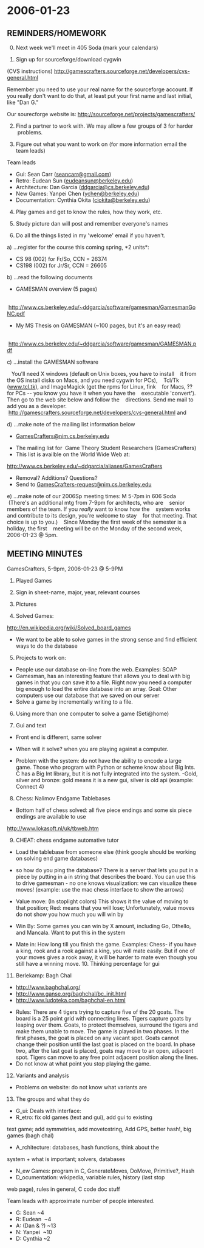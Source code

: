 2006-01-23
==========

REMINDERS/HOMEWORK
------------------

0. Next week we'll meet in 405 Soda (mark your calendars)

1. Sign up for sourceforge/download cygwin

(CVS instructions) <http://gamescrafters.sourceforge.net/developers/cvs-general.html>  

Remember you need to use your real name for the sourceforge account. If you really don't want to do that, at least put your first name and last initial, like "Dan G."

Our sourecforge website is: <http://sourceforge.net/projects/gamescrafters/>

2. Find a partner to work with. We may allow a few groups of 3 for harder    problems.

3. Figure out what you want to work on (for more information email the   team leads)

Team leads

-   Gui: Sean Carr (seancarr@gmail.com)
-   Retro: Eudean Sun (eudeansun@berkeley.edu)
-   Architecture: Dan Garcia (ddgarcia@cs.berkeley.edu)
-   New Games: Yanpei Chen (ychen@berkeley.edu)
-   Documentation: Cynthia Okita (ciokita@berkeley.edu)

4. Play games and get to know the rules, how they work, etc.

5. Study picture dan will post and remember everyone's names

6. Do all the things listed in my 'welcome' email if you haven't.

a) ...register for the course this coming spring, \*2 units\*:

-   CS 98 (002) for Fr/So, CCN = 26374
-   CS198 (002) for Jr/Sr, CCN = 26605

b) ...read the following documents

-   GAMESMAN overview (5 pages)

   http://www.cs.berkeley.edu/~ddgarcia/software/gamesman/GamesmanGoNC.pdf

-   My MS Thesis on GAMESMAN (~100 pages, but it's an easy read)

   http://www.cs.berkeley.edu/~ddgarcia/software/gamesman/GAMESMAN.pdf

c) ...install the GAMESMAN software

   You'll need X windows (default on Unix boxes, you have to install    it from the OS install disks on Macs, and you need cygwin for PCs),    Tcl/Tk (www.tcl.tk), and ImageMagick (get the rpms for Linux, fink    for Macs, ?? for PCs -- you know you have it when you have the    executable 'convert'). Then go to the web site below and follow the    directions. Send me mail to add you as a developer.    http://gamescrafters.sourceforge.net/developers/cvs-general.html and

d) ...make note of the mailing list information below

-   GamesCrafters@nim.cs.berkeley.edu

<!-- -->

-   The mailing list for  Game Theory Student Researchers (GamesCrafters)
-   This list is availble on the World Wide Web at:

<http://www.cs.berkeley.edu/~ddgarcia/aliases/GamesCrafters>

-   Removal? Additions? Questions?
-   Send to GamesCrafters-request@nim.cs.berkeley.edu

e) ...make note of our 2006Sp meeting times: M 5-7pm in 606 Soda    (There's an additional mtg from 7-9pm for architects, who are    senior members of the team. If you *really* want to know how the    system works and contribute to its design, you're welcome to stay    for that meeting. That choice is up to you.)    Since Monday the first week of the semester is a holiday, the first    meeting will be on the Monday of the second week, 2006-01-23 @ 5pm.

MEETING MINUTES
---------------

GamesCrafters, 5-9pm, 2006-01-23 @ 5-9PM

1. Played Games

2. Sign in sheet-name, major, year, relevant courses

3. Pictures

4. Solved Games:

<http://en.wikipedia.org/wiki/Solved_board_games>

-   We want to be able to solve games in the strong sense and find efficient ways to do the database

5. Projects to work on:

-   People use our database on-line from the web. Examples: SOAP
-   Gamesman, has an interesting feature that allows you to deal with big games in that you can save it to a file. Right now you need a computer big enough to load the entire database into an array. Goal: Other computers use our database that we saved on our server
-   Solve a game by incrementally writing to a file.

6. Using more than one computer to solve a game (Seti@home)

7. Gui and text

-   Front end is different, same solver

<!-- -->

-   When will it solve? when you are playing against a computer.

<!-- -->

-   Problem with the system: do not have the ability to encode a large game. Those who program with Python or scheme know about Big Ints. C has a Big Int library, but it is not fully integrated into the system. -Gold, silver and bronze: gold means it is a new gui, silver is old api (example: Connect 4)

8. Chess: Nalimov Endgame Tablebases

-   Bottom half of chess solved: all five piece endings and some six piece endings are available to use

<http://www.lokasoft.nl/uk/tbweb.htm>

9. CHEAT: chess endgame automative tutor

-   Load the tablebase from someone else (think google should be working on solving end game databases)

<!-- -->

-   so how do you ping the database? There is a server that lets you put in a piece by putting in a in string that describes the board. You can use this to drive gamesman - no one knows visualization: we can visualize these moves! (example: use the mac chess interface to show the arrows)

<!-- -->

-   Value move: (In stoplight colors) This shows it the value of moving to that position; Red: means that you will lose; Unfortunately, value moves do not show you how much you will win by

<!-- -->

-   Win By: Some games you can win by X amount, including Go, Othello, and Mancala. Want to put this in the system

<!-- -->

-   Mate in: How long till you finish the game. Examples: Chess- if you have a king, rook and a rook against a king, you will mate easily. But if one of your moves gives a rook away, it will be harder to mate even though you still have a winning move. 10. Thinking percentage for gui

11. Berlekamp: Bagh Chal

-   <http://www.baghchal.org/>
-   <http://www.ganse.org/baghchal/bc_init.html>
-   <http://www.ludoteka.com/baghchal-en.html>

<!-- -->

-   Rules: There are 4 tigers trying to capture five of the 20 goats. The board is a 25 point grid with connecting lines. Tigers capture goats by leaping over them. Goats, to protect themselves, surround the tigers and make them unable to move. The game is played in two phases. In the first phases, the goat is placed on any vacant spot. Goats cannot change their position until the last goat is placed on the board. In phase two, after the last goat is placed, goats may move to an open, adjacent spot. Tigers can move to any free point adjacent position along the lines.
-   Do not know at what point you stop playing the game.

12. Variants and analysis

-   Problems on website: do not know what variants are

13. The groups and what they do

-   G\_ui: Deals with interface:
-   R\_etro: fix old games (text and gui), add gui to existing

text game; add symmetries, add movetostring, Add GPS, better hash!, big games (bagh chal)

-   A\_rchitecture: databases, hash functions, think about the

system + what is important; solvers, databases

-   N\_ew Games: program in C, GenerateMoves, DoMove, Primitive?, Hash
-   D\_ocumentation: wikipedia, variable rules, history (last stop

web page), rules in general, C code doc stuff

Team leads with approximate number of people interested.

-   G: Sean ~4
-   R: Eudean  ~4
-   A: (Dan & ?) ~13
-   N: Yanpei  ~10
-   D: Cynthia ~2

